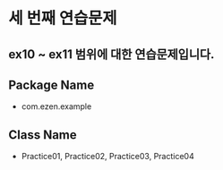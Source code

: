 # 세 번째 연습문제
## ex10 ~ ex11 범위에 대한 연습문제입니다.
## Package Name
* com.ezen.example
## Class Name
* Practice01, Practice02, Practice03, Practice04
